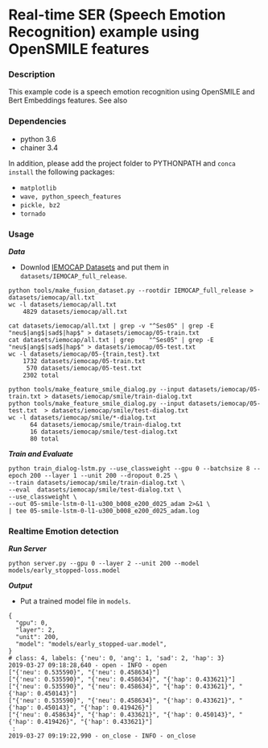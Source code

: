 # Real-time SER (Speech Emotion Recognition) example using OpenSMILE features

### Description

This example code is a speech emotion recognition using OpenSMILE and Bert Embeddings features.
See also 

### Dependencies
- python 3.6
- chainer 3.4

In addition, please add the project folder to PYTHONPATH and `conca install` the following packages:
- `matplotlib`
- `wave, python_speech_features`
- `pickle, bz2`
- `tornado`

### Usage ###

***Data***

  - Downlod [IEMOCAP Datasets](https://sail.usc.edu/iemocap/release_form.php) and put them in `datasets/IEMOCAP_full_release`.

```
python tools/make_fusion_dataset.py --rootdir IEMOCAP_full_release > datasets/iemocap/all.txt
wc -l datasets/iemocap/all.txt
    4829 datasets/iemocap/all.txt

cat datasets/iemocap/all.txt | grep -v "^Ses05" | grep -E "neu$|ang$|sad$|hap$" > datasets/iemocap/05-train.txt
cat datasets/iemocap/all.txt | grep    "^Ses05" | grep -E "neu$|ang$|sad$|hap$" > datasets/iemocap/05-test.txt
wc -l datasets/iemocap/05-{train,test}.txt
    1732 datasets/iemocap/05-train.txt
     570 datasets/iemocap/05-test.txt
    2302 total

python tools/make_feature_smile_dialog.py --input datasets/iemocap/05-train.txt > datasets/iemocap/smile/train-dialog.txt
python tools/make_feature_smile_dialog.py --input datasets/iemocap/05-test.txt  > datasets/iemocap/smile/test-dialog.txt
wc -l datasets/iemocap/smile/*-dialog.txt
      64 datasets/iemocap/smile/train-dialog.txt
      16 datasets/iemocap/smile/test-dialog.txt
      80 total
```

***Train and Evaluate***

```
python train_dialog-lstm.py --use_classweight --gpu 0 --batchsize 8 --epoch 200 --layer 1 --unit 200 --dropout 0.25 \
--train datasets/iemocap/smile/train-dialog.txt \
--eval  datasets/iemocap/smile/test-dialog.txt \
--use_classweight \
--out 05-smile-lstm-0-l1-u300_b008_e200_d025_adam 2>&1 \
| tee 05-smile-lstm-0-l1-u300_b008_e200_d025_adam.log
```

### Realtime Emotion detection ###

***Run Server***

```
python server.py --gpu 0 --layer 2 --unit 200 --model models/early_stopped-loss.model
```

***Output***

  - Put a trained model file in `models`.

```
{
  "gpu": 0,
  "layer": 2,
  "unit": 200,
  "model": "models/early_stopped-uar.model",
}
# class: 4, labels: {'neu': 0, 'ang': 1, 'sad': 2, 'hap': 3}
2019-03-27 09:18:28,640 - open - INFO - open
["{'neu': 0.535590}", "{'neu': 0.458634}"]
["{'neu': 0.535590}", "{'neu': 0.458634}", "{'hap': 0.433621}"]
["{'neu': 0.535590}", "{'neu': 0.458634}", "{'hap': 0.433621}", "{'hap': 0.450143}"]
["{'neu': 0.535590}", "{'neu': 0.458634}", "{'hap': 0.433621}", "{'hap': 0.450143}", "{'hap': 0.419426}"]
["{'neu': 0.458634}", "{'hap': 0.433621}", "{'hap': 0.450143}", "{'hap': 0.419426}", "{'hap': 0.433621}"]
 :
2019-03-27 09:19:22,990 - on_close - INFO - on_close
```
